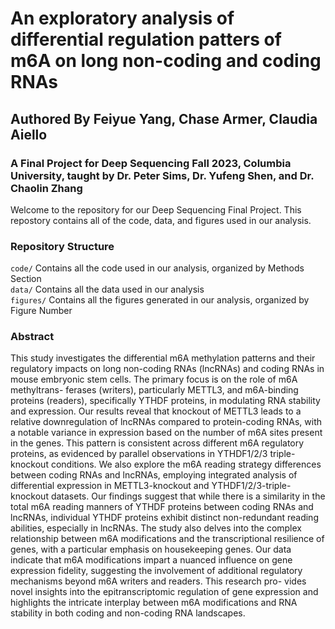 # An exploratory analysis of differential regulation patters of m6A on long non-coding and coding RNAs
## Authored By Feiyue Yang, Chase Armer, Claudia Aiello
### A Final Project for Deep Sequencing Fall 2023, Columbia University, taught by Dr. Peter Sims, Dr. Yufeng Shen, and Dr. Chaolin Zhang 

Welcome to the repository for our Deep Sequencing Final Project. This repostory contains all of the code, data, and figures used in our analysis.

### Repository Structure
`code/` Contains all the code used in our analysis, organized by Methods Section<br>
`data/` Contains all the data used in our analysis <br>
`figures/` Contains all the figures generated in our analysis, organized by Figure Number

### Abstract
This study investigates the differential m6A methylation patterns and their regulatory impacts on long non-coding
RNAs (lncRNAs) and coding RNAs in mouse embryonic stem cells. The primary focus is on the role of m6A methyltrans-
ferases (writers), particularly METTL3, and m6A-binding proteins (readers), specifically YTHDF proteins, in modulating RNA
stability and expression. Our results reveal that knockout of METTL3 leads to a relative downregulation of lncRNAs compared
to protein-coding RNAs, with a notable variance in expression based on the number of m6A sites present in the genes. This
pattern is consistent across different m6A regulatory proteins, as evidenced by parallel observations in YTHDF1/2/3 triple-
knockout conditions. We also explore the m6A reading strategy differences between coding RNAs and lncRNAs, employing
integrated analysis of differential expression in METTL3-knockout and YTHDF1/2/3-triple-knockout datasets. Our findings
suggest that while there is a similarity in the total m6A reading manners of YTHDF proteins between coding RNAs and
lncRNAs, individual YTHDF proteins exhibit distinct non-redundant reading abilities, especially in lncRNAs. The study also
delves into the complex relationship between m6A modifications and the transcriptional resilience of genes, with a particular
emphasis on housekeeping genes. Our data indicate that m6A modifications impart a nuanced influence on gene expression
fidelity, suggesting the involvement of additional regulatory mechanisms beyond m6A writers and readers. This research pro-
vides novel insights into the epitranscriptomic regulation of gene expression and highlights the intricate interplay between m6A
modifications and RNA stability in both coding and non-coding RNA landscapes.
